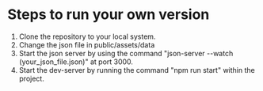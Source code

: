 # Steps to run your own version

1. Clone the repository to your local system.
2. Change the json file in public/assets/data
3. Start the json server by using the command "json-server --watch (your_json_file.json)" at port 3000.
4. Start the dev-server by running the command "npm run start" within the project.